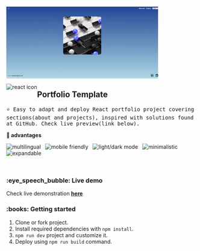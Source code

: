 <img width="80%" align="center" src="https://github.com/sebaq3/portfolio/blob/main/public/cap.png" alt="portfolio template mockup" /> <br/>


<img align="left" src="https://github.com/leungwensen/svg-icon/blob/master/dist/svg/logos/react.svg" height="50" alt="react icon"/>
<h2>Portfolio Template</h2>

<pre>
⭐ Easy to adapt and deploy React portfolio project covering most important 
sections(about and projects), inspired with solutions found 
at GitHub. Check live preview(link below).
</pre>

<strong>:crown: advantages</strong>

<img src="https://img.shields.io/badge/-multilingual-blue" alt="multilingual"/> &nbsp; <img src="https://img.shields.io/badge/-mobile friendly-blue" alt="mobile friendly"/> &nbsp; <img src="https://img.shields.io/badge/-light/dark mode-blue" alt="light/dark mode"/> &nbsp; <img src="https://img.shields.io/badge/-minimalistic-blue" alt="minimalistic"/> &nbsp; <img src="https://img.shields.io/badge/-expandable-blue" alt="expandable"/>

<br/>

<h3>:eye_speech_bubble: Live demo</h3>

Check live demonstration <a href="https://portfolio-sscr.netlify.app/"><strong>here</strong></a>


<h3>:books: Getting started</h3>

1. Clone or fork project.
2. Install required dependencies with `npm install`.
3. `npm run dev` project and customize it.
4. Deploy using `npm run build` command.


